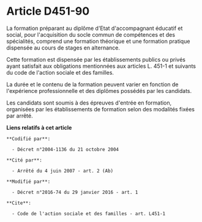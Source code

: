 # Article D451-90

La formation préparant au diplôme d'Etat d'accompagnant éducatif et social, pour l'acquisition du socle commun de compétences
et des spécialités, comprend une formation théorique et une formation pratique dispensée au cours de stages en alternance. 

Cette formation est dispensée par les établissements publics ou privés ayant satisfait aux obligations mentionnées aux
articles L. 451-1 et suivants du code de l'action sociale et des familles. 

La durée et le contenu de la formation peuvent varier en fonction de l'expérience professionnelle et des diplômes possédés
par les candidats. 

Les candidats sont soumis à des épreuves d'entrée en formation, organisées par les établissements de formation selon des
modalités fixées par arrêté.

**Liens relatifs à cet article**

	**Codifié par**:

	  - Décret n°2004-1136 du 21 octobre 2004

	**Cité par**:

	  - Arrêté du 4 juin 2007 - art. 2 (Ab)

	**Modifié par**:

	  - Décret n°2016-74 du 29 janvier 2016 - art. 1

	**Cite**:

	  - Code de l'action sociale et des familles - art. L451-1
